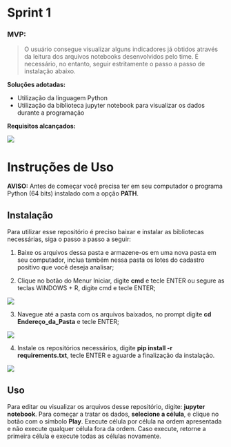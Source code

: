 # Sprint 1

### MVP:
>O usuário consegue visualizar alguns indicadores já obtidos através da leitura dos arquivos notebooks desenvolvidos pelo time. É necessário, no entanto, seguir estritamente o passo a passo de instalação abaixo.

**Soluções adotadas:**

 - Utilização da linguagem Python
 - Utilização da biblioteca jupyter notebook para visualizar os dados durante a programação

**Requisitos alcançados:**

![](https://i.imgur.com/PrMUCUV.jpg)

# Instruções de Uso

**AVISO:** Antes de começar você precisa ter em seu computador o programa Python (64 bits) instalado com a opção **PATH**.

## Instalação

Para utilizar esse repositório é preciso baixar e instalar as bibliotecas necessárias, siga o passo a passo a seguir:

1. Baixe os arquivos dessa pasta e armazene-os em uma nova pasta em seu computador, inclua também nessa pasta os lotes do cadastro positivo que você deseja analisar;

2. Clique no botão do Menur Iniciar, digite **cmd** e tecle ENTER ou segure as teclas WINDOWS + R, digite cmd e tecle ENTER;

![](https://i.imgur.com/NLmiPyY.gif)

3. Navegue até a pasta com os arquivos baixados, no prompt digite **cd Endereço_da_Pasta** e tecle ENTER;

![](https://i.imgur.com/VyGIL6P.gif)

4. Instale os repositórios necessários, digite **pip install -r requirements.txt**, tecle ENTER e aguarde a finalização da instalação.

![](https://i.imgur.com/wPJKJUI.gif)
    
## Uso

Para editar ou visualizar os arquivos desse repositório, digite: **jupyter notebook**. Para começar a tratar os dados, **selecione a célula**, e clique no botão com o símbolo **Play**. Execute célula por célula na ordem apresentada e não execute qualquer célula fora da ordem. Caso execute, retorne a primeira célula e execute todas as células novamente.  
